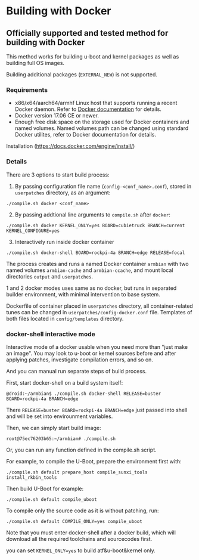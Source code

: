 # Building with Docker

## Officially supported and tested method for building with Docker

This method works for building u-boot and kernel packages as well as building full OS images.

Building additional packages (`EXTERNAL_NEW`) is not supported.

### Requirements

- x86/x64/aarch64/armhf Linux host that supports running a recent Docker daemon. Refer to [Docker documentation](https://docs.docker.com/) for details.
- Docker version 17.06 CE or newer. 
- Enough free disk space on the storage used for Docker containers and named volumes. Named volumes path can be changed using standard Docker utilites,
  refer to Docker documentation for details.
  
Installation (https://docs.docker.com/engine/install/)

### Details

There are 3 options to start build process:

1. By passing configuration file name (`config-<conf_name>.conf`), stored in `userpatches` directory, as an argument:
```
./compile.sh docker <conf_name>
```
2. By passing addtional line arguments to `compile.sh` after `docker`:
```
./compile.sh docker KERNEL_ONLY=yes BOARD=cubietruck BRANCH=current KERNEL_CONFIGURE=yes
```
3. Interactively run inside docker container
```
./compile.sh docker-shell BOARD=rockpi-4a BRANCH=edge RELEASE=focal
```

The process creates and runs a named Docker container `armbian` with two named volumes `armbian-cache` and `armbian-ccache`,
and mount local directories `output` and `userpatches`.

1 and 2 docker modes uses same as no docker, but runs in separated builder environment, with minimal intervention to base system.

Dockerfile of container placed in `userpatches` directory, all container-related tunes can be changed
in `userpatches/config-docker.conf` file. Templates of both files located in `config/templates` directory.

### docker-shell interactive mode

Interactive mode of a docker usable when you need more than "just make an image". You may look to u-boot or
kernel sources before and after applying patches, investigate compilation errors, and so on.

And you can manual run separate steps of build process.

First, start docker-shell on a build system itself:
```
@droid:~/armbian$ ./compile.sh docker-shell RELEASE=buster BOARD=rockpi-4a BRANCH=edge
```
There `RELEASE=buster BOARD=rockpi-4a BRANCH=edge` just passed into shell and will be set into
envirounment variables. 

Then, we can simply start build image:
```
root@75ec76203b65:~/armbian# ./compile.sh
```
Or, you can run any function defined in the compile.sh script.

For example, to compile the U-Boot, prepare the environment first with:
```
./compile.sh default prepare_host compile_sunxi_tools install_rkbin_tools
```
Then build U-Boot for example:
```
./compile.sh default compile_uboot
```
To compile only the source code as it is without patching, run:
```
./compile.sh default COMPILE_ONLY=yes compile_uboot
```
Note that you must enter docker-shell after a docker build, which will
download all the required toolchains and sourcecodes first.

you can set `KERNEL_ONLY=yes` to build atf&u-boot&kernel only.
